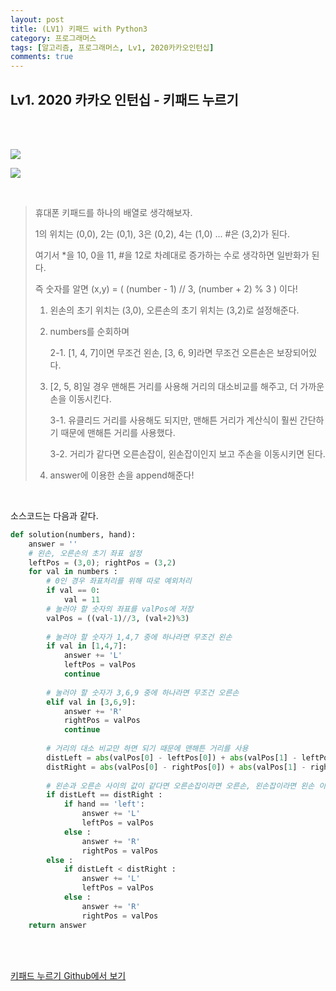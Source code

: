 ```yaml
---
layout: post
title: (LV1) 키패드 with Python3
category: 프로그래머스
tags: [알고리즘, 프로그래머스, Lv1, 2020카카오인턴십]
comments: true
---
```


## Lv1. 2020 카카오 인턴십 - 키패드 누르기

<br>
<br>

![](https://i.imgur.com/xIrY7oj.png)

![](https://i.imgur.com/wvFLRUW.png)

<br>

> 휴대폰 키패드를 하나의 배열로 생각해보자.
>
> 1의 위치는 (0,0), 2는 (0,1), 3은 (0,2), 4는 (1,0) ... #은 (3,2)가 된다.
>
> 여기서 *을 10, 0을 11, #을 12로 차례대로 증가하는 수로 생각하면 일반화가 된다.
>
> 즉 숫자를 알면 (x,y) = ( (number - 1) // 3, (number + 2) % 3 ) 이다!
>
> 1. 왼손의 초기 위치는 (3,0), 오른손의 초기 위치는 (3,2)로 설정해준다.
>
> 2. numbers를 순회하며
>
>    2-1. [1, 4, 7]이면 무조건 왼손, [3, 6, 9]라면 무조건 오른손은 보장되어있다.
>
> 3. [2, 5, 8]일 경우 맨해튼 거리를 사용해 거리의 대소비교를 해주고, 더 가까운 손을 이동시킨다. 
>
>    3-1. 유클리드 거리를 사용해도 되지만, 맨해튼 거리가 계산식이 훨씬 간단하기 때문에 맨해튼 거리를 사용했다.
>
>    3-2. 거리가 같다면 오른손잡이, 왼손잡이인지 보고 주손을 이동시키면 된다.
>
> 4. answer에 이용한 손을 append해준다!

<br>

소스코드는 다음과 같다.

```python
def solution(numbers, hand):
    answer = ''
    # 왼손, 오른손의 초기 좌표 설정
    leftPos = (3,0); rightPos = (3,2)
    for val in numbers :
        # 0인 경우 좌표처리를 위해 따로 예외처리
        if val == 0:
            val = 11
        # 눌러야 할 숫자의 좌표를 valPos에 저장
        valPos = ((val-1)//3, (val+2)%3)
        
        # 눌러야 할 숫자가 1,4,7 중에 하나라면 무조건 왼손
        if val in [1,4,7]:
            answer += 'L'
            leftPos = valPos
            continue
            
        # 눌러야 할 숫자가 3,6,9 중에 하나라면 무조건 오른손
        elif val in [3,6,9]:
            answer += 'R'
            rightPos = valPos
            continue
            
        # 거리의 대소 비교만 하면 되기 때문에 맨해튼 거리를 사용
        distLeft = abs(valPos[0] - leftPos[0]) + abs(valPos[1] - leftPos[1])
        distRight = abs(valPos[0] - rightPos[0]) + abs(valPos[1] - rightPos[1])
        
        # 왼손과 오른손 사이의 값이 같다면 오른손잡이라면 오른손, 왼손잡이라면 왼손 이동
        if distLeft == distRight :
            if hand == 'left':
                answer += 'L'
                leftPos = valPos
            else :
                answer += 'R'
                rightPos = valPos
        else :
            if distLeft < distRight :
                answer += 'L'
                leftPos = valPos
            else :
                answer += 'R'
                rightPos = valPos
    return answer
```



<br>

<br>

[키패드 누르기 Github에서 보기](https://github.com/ljh9601/BOJ-Programmers/blob/master/Programmers/Lv1/키패드%20누르기.py)